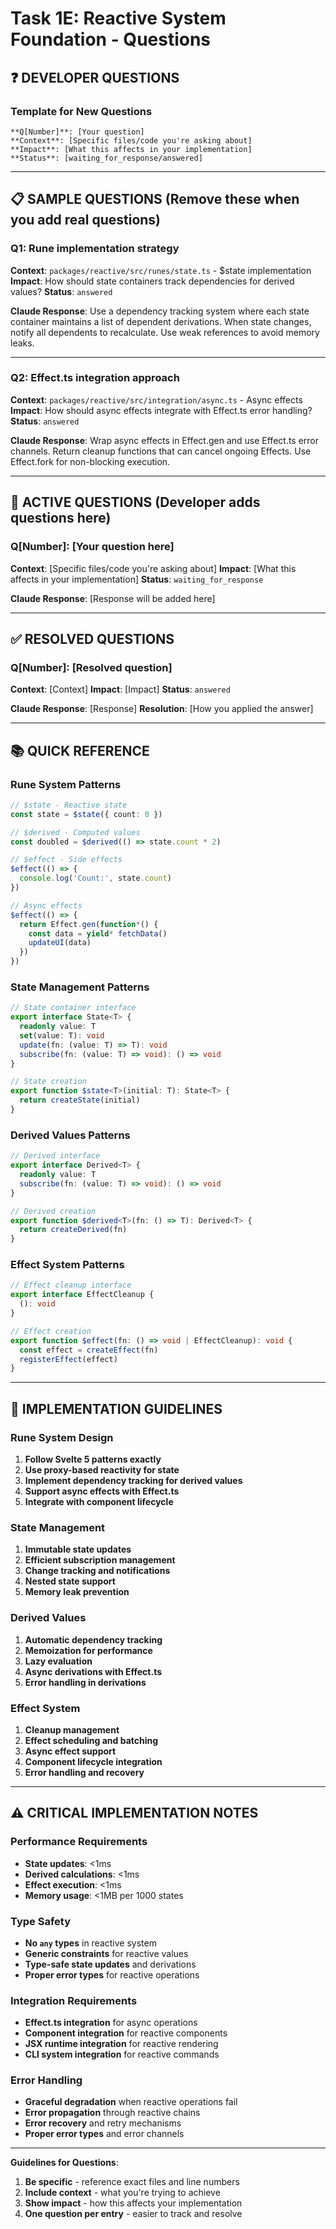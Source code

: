 # Task 1E: Reactive System Foundation - Questions

## **❓ DEVELOPER QUESTIONS**

### **Template for New Questions**
```
**Q[Number]**: [Your question]
**Context**: [Specific files/code you're asking about]
**Impact**: [What this affects in your implementation]
**Status**: [waiting_for_response/answered]
```

---

## **📋 SAMPLE QUESTIONS** (Remove these when you add real questions)

### **Q1**: Rune implementation strategy
**Context**: `packages/reactive/src/runes/state.ts` - $state implementation
**Impact**: How should state containers track dependencies for derived values?
**Status**: `answered`

**Claude Response**: Use a dependency tracking system where each state container maintains a list of dependent derivations. When state changes, notify all dependents to recalculate. Use weak references to avoid memory leaks.

---

### **Q2**: Effect.ts integration approach
**Context**: `packages/reactive/src/integration/async.ts` - Async effects
**Impact**: How should async effects integrate with Effect.ts error handling?
**Status**: `answered`

**Claude Response**: Wrap async effects in Effect.gen and use Effect.ts error channels. Return cleanup functions that can cancel ongoing Effects. Use Effect.fork for non-blocking execution.

---

## **🔄 ACTIVE QUESTIONS** (Developer adds questions here)

### **Q[Number]**: [Your question here]
**Context**: [Specific files/code you're asking about]
**Impact**: [What this affects in your implementation]
**Status**: `waiting_for_response`

**Claude Response**: [Response will be added here]

---

## **✅ RESOLVED QUESTIONS**

### **Q[Number]**: [Resolved question]
**Context**: [Context]
**Impact**: [Impact]
**Status**: `answered`

**Claude Response**: [Response]
**Resolution**: [How you applied the answer]

---

## **📚 QUICK REFERENCE**

### **Rune System Patterns**
```typescript
// $state - Reactive state
const state = $state({ count: 0 })

// $derived - Computed values
const doubled = $derived(() => state.count * 2)

// $effect - Side effects
$effect(() => {
  console.log('Count:', state.count)
})

// Async effects
$effect(() => {
  return Effect.gen(function*() {
    const data = yield* fetchData()
    updateUI(data)
  })
})
```

### **State Management Patterns**
```typescript
// State container interface
export interface State<T> {
  readonly value: T
  set(value: T): void
  update(fn: (value: T) => T): void
  subscribe(fn: (value: T) => void): () => void
}

// State creation
export function $state<T>(initial: T): State<T> {
  return createState(initial)
}
```

### **Derived Values Patterns**
```typescript
// Derived interface
export interface Derived<T> {
  readonly value: T
  subscribe(fn: (value: T) => void): () => void
}

// Derived creation
export function $derived<T>(fn: () => T): Derived<T> {
  return createDerived(fn)
}
```

### **Effect System Patterns**
```typescript
// Effect cleanup interface
export interface EffectCleanup {
  (): void
}

// Effect creation
export function $effect(fn: () => void | EffectCleanup): void {
  const effect = createEffect(fn)
  registerEffect(effect)
}
```

---

## **🎯 IMPLEMENTATION GUIDELINES**

### **Rune System Design**
1. **Follow Svelte 5 patterns exactly**
2. **Use proxy-based reactivity for state**
3. **Implement dependency tracking for derived values**
4. **Support async effects with Effect.ts**
5. **Integrate with component lifecycle**

### **State Management**
1. **Immutable state updates**
2. **Efficient subscription management**
3. **Change tracking and notifications**
4. **Nested state support**
5. **Memory leak prevention**

### **Derived Values**
1. **Automatic dependency tracking**
2. **Memoization for performance**
3. **Lazy evaluation**
4. **Async derivations with Effect.ts**
5. **Error handling in derivations**

### **Effect System**
1. **Cleanup management**
2. **Effect scheduling and batching**
3. **Async effect support**
4. **Component lifecycle integration**
5. **Error handling and recovery**

---

## **⚠️ CRITICAL IMPLEMENTATION NOTES**

### **Performance Requirements**
- **State updates**: <1ms
- **Derived calculations**: <1ms
- **Effect execution**: <1ms
- **Memory usage**: <1MB per 1000 states

### **Type Safety**
- **No `any` types** in reactive system
- **Generic constraints** for reactive values
- **Type-safe state updates** and derivations
- **Proper error types** for reactive operations

### **Integration Requirements**
- **Effect.ts integration** for async operations
- **Component integration** for reactive components
- **JSX runtime integration** for reactive rendering
- **CLI system integration** for reactive commands

### **Error Handling**
- **Graceful degradation** when reactive operations fail
- **Error propagation** through reactive chains
- **Error recovery** and retry mechanisms
- **Proper error types** and error channels

---

**Guidelines for Questions**:
1. **Be specific** - reference exact files and line numbers
2. **Include context** - what you're trying to achieve
3. **Show impact** - how this affects your implementation
4. **One question per entry** - easier to track and resolve